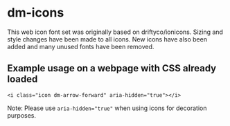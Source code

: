 # dm-icons
This web icon font set was originally based on driftyco/ionicons. Sizing and style changes have been made to all icons. New icons have also been added and many unused fonts have been removed.

## Example usage on a webpage with CSS already loaded
~~~~
<i class="icon dm-arrow-forward" aria-hidden="true"></i>
~~~~
Note: Please use `aria-hidden="true"` when using icons for decoration purposes.
